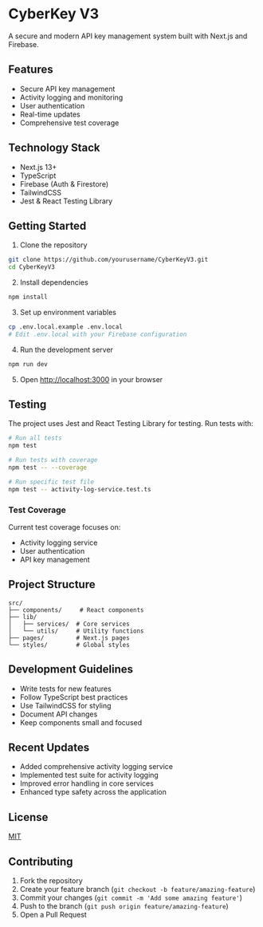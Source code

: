 # CyberKey V3

A secure and modern API key management system built with Next.js and Firebase.

## Features

- Secure API key management
- Activity logging and monitoring
- User authentication
- Real-time updates
- Comprehensive test coverage

## Technology Stack

- Next.js 13+
- TypeScript
- Firebase (Auth & Firestore)
- TailwindCSS
- Jest & React Testing Library

## Getting Started

1. Clone the repository
```bash
git clone https://github.com/yourusername/CyberKeyV3.git
cd CyberKeyV3
```

2. Install dependencies
```bash
npm install
```

3. Set up environment variables
```bash
cp .env.local.example .env.local
# Edit .env.local with your Firebase configuration
```

4. Run the development server
```bash
npm run dev
```

5. Open [http://localhost:3000](http://localhost:3000) in your browser

## Testing

The project uses Jest and React Testing Library for testing. Run tests with:

```bash
# Run all tests
npm test

# Run tests with coverage
npm test -- --coverage

# Run specific test file
npm test -- activity-log-service.test.ts
```

### Test Coverage

Current test coverage focuses on:
- Activity logging service
- User authentication
- API key management

## Project Structure

```
src/
├── components/     # React components
├── lib/
│   ├── services/  # Core services
│   └── utils/     # Utility functions
├── pages/         # Next.js pages
└── styles/        # Global styles
```

## Development Guidelines

- Write tests for new features
- Follow TypeScript best practices
- Use TailwindCSS for styling
- Document API changes
- Keep components small and focused

## Recent Updates

- Added comprehensive activity logging service
- Implemented test suite for activity logging
- Improved error handling in core services
- Enhanced type safety across the application

## License

[MIT](LICENSE)

## Contributing

1. Fork the repository
2. Create your feature branch (`git checkout -b feature/amazing-feature`)
3. Commit your changes (`git commit -m 'Add some amazing feature'`)
4. Push to the branch (`git push origin feature/amazing-feature`)
5. Open a Pull Request
